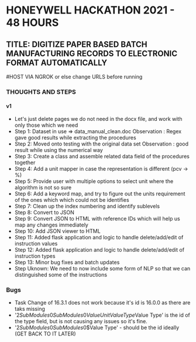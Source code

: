 # HONEYWELL HACKATHON 2021 - 48 HOURS
## TITLE: DIGITIZE PAPER BASED BATCH MANUFACTURING RECORDS TO ELECTRONIC FORMAT AUTOMATICALLY

#HOST VIA NGROK or else change URLS before running


### THOUGHTS AND STEPS


#### v1
 - Let's just delete pages we do not need in the docx file, and work with only those which we need
 - Step 1: Dataset in use => data_manual_clean.doc  Observation : Regex gave good results while extracting the procedures
 - Step 2: Moved onto testing with the original data set Observation : good result while using the numerical way
 - Step 3: Create a class and assemble related data field of the procedures together
 - Step 4: Add a unit mapper in case the representation is different (pcv -> %)
 - Step 5: Provide user with multiple options to select unit where the algorithm is not so sure
 - Step 6: Add a keyword map, and try to figure out the units requirement of the ones which which could not be identifies
 - Step 7: Clean up the index numbering and identify sublevels
 - Step 8: Convert to JSON
 - Step 9: Convert JSON to HTML with reference IDs which will help us map any changes immediately
 - Step 10: Add JSON viewer to HTML
 - Step 11: Added flask application and logic to handle delete/add/edit of instruction values
 - Step 12: Added flask application and logic to handle delete/add/edit of instruction  types
 - Step 13: Minor bug fixes and batch updates
 - Step Uknown: We need to now include some form of NLP so that we can distinguished some of the instructions



### Bugs
- Task Change of 16.3.1 does not work because it's id is 16.0.0 as there are taks missing
- '2$SubModules$0$SubModules$0$Value UnitValue Type$Value Type' is the id of the type field, but is not causing any issues so it's fine.
- '2$SubModules$0$SubModules$0$Value Type' - should be the id ideally (GET BACK TO IT LATER)
